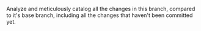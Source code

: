 Analyze and meticulously catalog all the changes in this branch, compared to it's base branch, including all the changes that haven't been committed yet.
